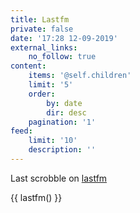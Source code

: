 ```yaml
---
title: Lastfm
private: false
date: '17:28 12-09-2019'
external_links:
    no_follow: true
content:
    items: '@self.children'
    limit: '5'
    order:
        by: date
        dir: desc
    pagination: '1'
feed:
    limit: '10'
    description: ''
---
```


Last scrobble on [lastfm](https://www.last.fm/user/Erreur32)



{{ lastfm() }}